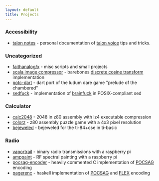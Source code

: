 ```yaml
---
layout: default
title: Projects
---
```


### Accessibility

- [talon notes](/talon) - personal documentation of [talon voice](https://talonvoice.com) tips and tricks.

### Uncategorized

- [faithanalog/x](https://github.com/faithanalog/x) - misc scripts and small projects
- [scala image compressor](https://github.com/faithanalog/ImageCompress) - barebones [discrete cosine transform](https://en.wikipedia.org/wiki/Discrete_cosine_transform) implementation
- [potc-dart](https://github.com/faithanalog/potc-dart) - dart port of the ludum dare game "prelude of the chambered"
- [sedfuck](https://github.com/faithanalog/sedfuck) - implementation of [brainfuck](https://esolangs.org/wiki/brainfuck#Language_overview) in POSIX-compliant sed

### Calculator

- [calc2048](https://github.com/faithanalog/Calc2048) - 2048 in z80 assembly with lz4 executable compression
- [colorz](https://github.com/faithanalog/colorz) - z80 assembly puzzle game with a 4x3 pixel resolution
- [bejeweled](https://www.cemetech.net/programs/index.php?mode=file&id=1327) - bejeweled for the ti-84+cse in ti-basic


### Radio

- [vaportrail](https://github.com/inguardians/VaporTrail) - binary radio transmissions with a raspberry pi
- [amppaint](https://github.com/faithanalog/amppaint) - RF spectral painting with a raspberry pi
- [pocsag-encoder](https://github.com/faithanalog/pocsag-encoder) - heavily commented C implementation of [POCSAG](https://en.wikipedia.org/wiki/POCSAG) encoding
- [pagerenc](https://github.com/faithanalog/pagerenc) - haskell implementation of [POCSAG](https://en.wikipedia.org/wiki/POCSAG) and [FLEX](https://en.wikipedia.org/wiki/FLEX_%28protocol%29) encoding
